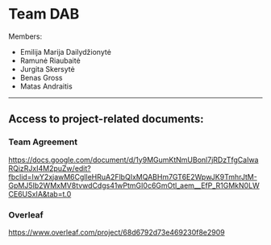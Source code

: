 # Team DAB

Members:

- Emilija Marija Dailydžionytė
- Ramunė Riaubaitė
- Jurgita Skersytė
- Benas Gross
- Matas Andraitis

---

## Access to project-related documents:

### Team Agreement

https://docs.google.com/document/d/1y9MGumKtNmUBonl7jRDzTfgCaIwaRQizRJxI4M2puZw/edit?fbclid=IwY2xjawM6CglleHRuA2FlbQIxMQABHm7GT6E2WpwJK9TmhrJtM-GpMJ5Ib2WMxMV8tvwdCdgs41wPtmGI0c6GmOtl_aem__EfP_R1GMkN0LWCE6USxIA&tab=t.0

### Overleaf

https://www.overleaf.com/project/68d6792d73e469230f8e2909
